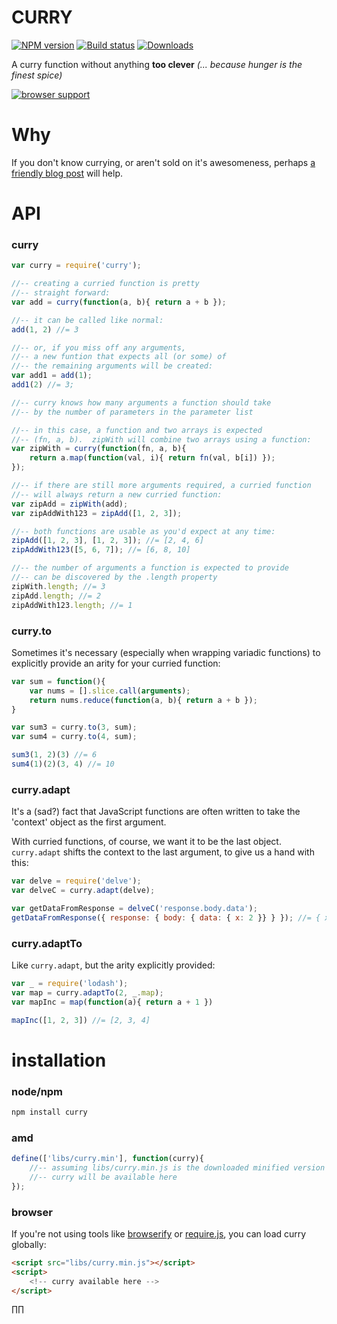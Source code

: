 CURRY
=====

[![NPM version][npm-image]][npm-url]
[![Build status][travis-image]][travis-url]
[![Downloads][downloads-image]][downloads-url]

A curry function without anything **too clever**
_(... because hunger is the finest spice)_

[![browser support](https://ci.testling.com/hughfdjackson/curry.png)](https://ci.testling.com/hughfdjackson/curry)


# Why

If you don't know currying, or aren't sold on it's awesomeness, perhaps [a friendly blog post](http://hughfdjackson.com/javascript/2013/07/06/why-curry-helps/) will help.


# API

### curry

```javascript
var curry = require('curry');

//-- creating a curried function is pretty
//-- straight forward:
var add = curry(function(a, b){ return a + b });

//-- it can be called like normal:
add(1, 2) //= 3

//-- or, if you miss off any arguments,
//-- a new funtion that expects all (or some) of
//-- the remaining arguments will be created:
var add1 = add(1);
add1(2) //= 3;

//-- curry knows how many arguments a function should take
//-- by the number of parameters in the parameter list

//-- in this case, a function and two arrays is expected
//-- (fn, a, b).  zipWith will combine two arrays using a function:
var zipWith = curry(function(fn, a, b){
    return a.map(function(val, i){ return fn(val, b[i]) });
});

//-- if there are still more arguments required, a curried function
//-- will always return a new curried function:
var zipAdd = zipWith(add);
var zipAddWith123 = zipAdd([1, 2, 3]);

//-- both functions are usable as you'd expect at any time:
zipAdd([1, 2, 3], [1, 2, 3]); //= [2, 4, 6]
zipAddWith123([5, 6, 7]); //= [6, 8, 10]

//-- the number of arguments a function is expected to provide
//-- can be discovered by the .length property
zipWith.length; //= 3
zipAdd.length; //= 2
zipAddWith123.length; //= 1
```

### curry.to

Sometimes it's necessary (especially when wrapping variadic functions) to explicitly provide an arity for your curried function:

```javascript
var sum = function(){
	var nums = [].slice.call(arguments);
	return nums.reduce(function(a, b){ return a + b });
}

var sum3 = curry.to(3, sum);
var sum4 = curry.to(4, sum);

sum3(1, 2)(3) //= 6
sum4(1)(2)(3, 4) //= 10
```

### curry.adapt

It's a (sad?) fact that JavaScript functions are often written to take the 'context' object as the first argument.

With curried functions, of course, we want it to be the last object.  `curry.adapt` shifts the context to the last argument,
to give us a hand with this:

```javascript
var delve = require('delve');
var delveC = curry.adapt(delve);

var getDataFromResponse = delveC('response.body.data');
getDataFromResponse({ response: { body: { data: { x: 2 }} } }); //= { x: 2 }
```

### curry.adaptTo

Like `curry.adapt`, but the arity explicitly provided:

```javascript
var _ = require('lodash');
var map = curry.adaptTo(2, _.map);
var mapInc = map(function(a){ return a + 1 })

mapInc([1, 2, 3]) //= [2, 3, 4]
```

# installation

### node/npm

```bash
npm install curry
```

### amd

```javascript
define(['libs/curry.min'], function(curry){
    //-- assuming libs/curry.min.js is the downloaded minified version from this repo,
    //-- curry will be available here
});
```

### browser

If you're not using tools like [browserify](https://github.com/substack/node-browserify) or [require.js](http://requirejs.org), you can load curry globally:
```html
<script src="libs/curry.min.js"></script>
<script>
    <!-- curry available here -->
</script>
```
∏∏


[npm-image]: https://img.shields.io/npm/v/curry.svg?style=flat-square
[npm-url]: https://npmjs.org/package/curry
[travis-image]: https://img.shields.io/travis/dominictarr/curry.svg?style=flat-square
[travis-url]: https://travis-ci.org/dominictarr/curry
[downloads-image]: http://img.shields.io/npm/dm/curry.svg?style=flat-square
[downloads-url]: https://npmjs.org/package/curry
